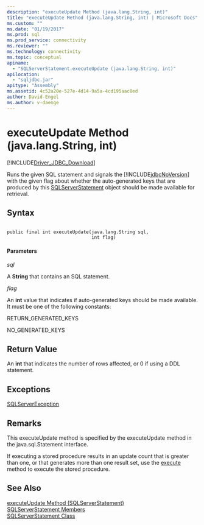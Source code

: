 ```yaml
---
description: "executeUpdate Method (java.lang.String, int)"
title: "executeUpdate Method (java.lang.String, int) | Microsoft Docs"
ms.custom: ""
ms.date: "01/19/2017"
ms.prod: sql
ms.prod_service: connectivity
ms.reviewer: ""
ms.technology: connectivity
ms.topic: conceptual
apiname: 
  - "SQLServerStatement.executeUpdate (java.lang.String, int)"
apilocation: 
  - "sqljdbc.jar"
apitype: "Assembly"
ms.assetid: 4c52a20e-527e-4d14-9a5a-4cd195aac8ed
author: David-Engel
ms.author: v-daenge
---
```

# executeUpdate Method (java.lang.String, int)
[!INCLUDE[Driver_JDBC_Download](../../../includes/driver_jdbc_download.md)]

  Runs the given SQL statement and signals the [!INCLUDE[jdbcNoVersion](../../../includes/jdbcnoversion_md.md)] with the given flag about whether the auto-generated keys that are produced by this [SQLServerStatement](../../../connect/jdbc/reference/sqlserverstatement-class.md) object should be made available for retrieval.  
  
## Syntax  
  
```  
  
public final int executeUpdate(java.lang.String sql,  
                               int flag)  
```  
  
#### Parameters  
 *sql*  
  
 A **String** that contains an SQL statement.  
  
 *flag*  
  
 An **int** value that indicates if auto-generated keys should be made available. It must be one of the following constants:  
  
 RETURN_GENERATED_KEYS  
  
 NO_GENERATED_KEYS  
  
## Return Value  
 An **int** that indicates the number of rows affected, or 0 if using a DDL statement.  
  
## Exceptions  
 [SQLServerException](../../../connect/jdbc/reference/sqlserverexception-class.md)  
  
## Remarks  
 This executeUpdate method is specified by the executeUpdate method in the java.sql.Statement interface.  
  
 If executing a stored procedure results in an update count that is greater than one, or that generates more than one result set, use the [execute](../../../connect/jdbc/reference/execute-method-sqlserverstatement.md) method to execute the stored procedure.  
  
## See Also  
 [executeUpdate Method &#40;SQLServerStatement&#41;](../../../connect/jdbc/reference/executeupdate-method-sqlserverstatement.md)   
 [SQLServerStatement Members](../../../connect/jdbc/reference/sqlserverstatement-members.md)   
 [SQLServerStatement Class](../../../connect/jdbc/reference/sqlserverstatement-class.md)  
  
  
